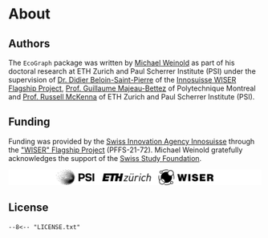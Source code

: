 # About

## Authors

The `EcoGraph` package was written by [Michael Weinold](https://www.linkedin.com/in/michaelweinold/) as part of his doctoral research at ETH Zurich and Paul Scherrer Institute (PSI) under the supervision of [Dr. Didier Beloin-Saint-Pierre](https://www.linkedin.com/in/didier-beloin-saint-pierre-20483813) of the [Innosuisse WISER Flagship Project](https://wiser-climate.com), [Prof. Guillaume Majeau-Bettez](https://www.polymtl.ca/expertises/en/majeau-bettez-guillaume) of Polytechnique Montreal and [Prof. Russell McKenna](https://esc.ethz.ch/people/person-detail.mckenna.html) of ETH Zurich and Paul Scherrer Institute (PSI).

## Funding

Funding was provided by the [Swiss Innovation Agency Innosuisse](https://innosuisse.admin.ch) through the ["WISER" Flagship Project](https://wiser-climate.com) (PFFS-21-72). Michael Weinold gratefully acknowledges the support of the [Swiss Study Foundation](https://www.studyfoundation.ch).

![PSI ETHZ WISER Logo](_logos/logo_black_PSI_ETHZ_WISER.svg)

## License

```plaintext
--8<-- "LICENSE.txt"
```